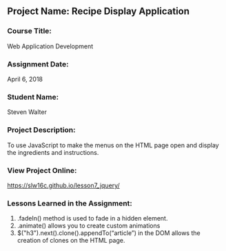 ## Project Name:  Recipe Display Application

### Course Title:
Web Application Development

### Assignment Date:  
April 6, 2018

### Student Name:  
Steven Walter

### Project Description:
To use JavaScript to make the menus on the HTML page open and display the ingredients and instructions.

### View Project Online:
https://slw16c.github.io/lesson7_jquery/

### Lessons Learned in the Assignment:
1. .fadeIn() method is used to fade in a hidden element.
2. .animate() allows you to create custom animations
3. $("h3").next().clone().appendTo(“article”) in the DOM allows the creation of clones on the HTML page.

